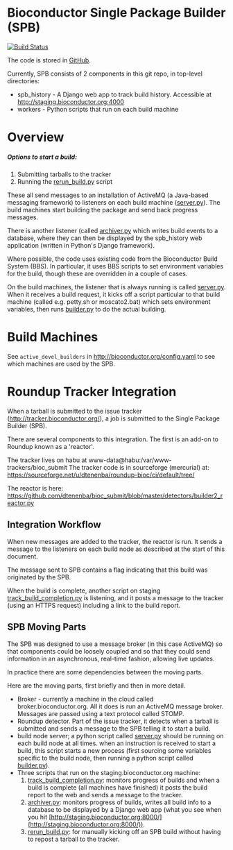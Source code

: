 Bioconductor Single Package Builder (SPB)
=========================================
[![Build
Status](https://travis-ci.org/Bioconductor/packagebuilder.svg)](https://travis-ci.org/Bioconductor/packagebuilder)

The code is stored in [GitHub](https://github.com/Bioconductor/packagebuilder).

Currently, SPB consists of 2 components in this git repo, in top-level directories:
* spb_history - A Django web app to track build history.
  Accessible at http://staging.bioconductor.org:4000
* workers - Python scripts that run on each build machine

Overview
========

##### Options to start a build:
1. Submitting tarballs to the tracker
2. Running the [rerun_build.py](spb_history/rerun_build.py) script

These all send messages to an installation of ActiveMQ (a Java-based messaging framework)
to listeners on each build machine ([server.py](workers/server.py)). The build machines
start building the package and send back progress messages.

There is another listener (called [archiver.py](workers/archiver.py) which
writes build events to a database, where they can
then be displayed by the spb_history web application
(written in Python's Django framework).

Where possible, the code uses existing code from the Bioconductor Build
System (BBS). In particular, it uses BBS scripts to set environment variables
for the build, though these are overridden in a couple of cases.

On the build machines, the listener that is always running is called
[server.py](workers/server.py). When it receives a build request, it kicks off a script
particular to that build machine (called e.g. petty.sh or moscato2.bat)
which sets environment variables, then runs [builder.py](workers/builder.py) to do the
actual building.



Build Machines
==============

See `active_devel_builders` in http://bioconductor.org/config.yaml
to see which machines are used by the SPB.



Roundup Tracker Integration
===========================

When a tarball is submitted to the issue tracker
(http://tracker.bioconductor.org/), a job is
submitted to the Single Package Builder (SPB).

There are several components to this integration. The
first is an add-on to Roundup known as a 'reactor'.

The tracker lives on habu at
www-data@habu:/var/www-trackers/bioc_submit
The tracker code is in sourceforge (mercurial) at:
https://sourceforge.net/u/dtenenba/roundup-bioc/ci/default/tree/

The reactor is here:
https://github.com/dtenenba/bioc_submit/blob/master/detectors/builder2_reactor.py


Integration Workflow
--------------------
When new messages are added to the tracker, the reactor is run.
It sends a message to the listeners on each build node as described
at the start of this document.

The message sent to SPB contains a flag indicating that this build was
originated by the SPB.

When the build is complete, another script on staging
[track_build_completion.py](spb_history/track_build_completion.py)
is listening, and it posts a message to the tracker
(using an HTTPS request) including a link to the build report.




## SPB Moving Parts

The SPB was designed to use a message broker (in this case ActiveMQ)
so that components could be loosely coupled and so that they could
send information in an asynchronous, real-time fashion, allowing
live updates.

In practice there are some dependencies between the moving parts.

Here are the moving parts, first briefly and then in more detail.

* Broker - currently a machine in the cloud called
  broker.bioconductor.org. All it does is run an ActiveMQ
  message broker. Messages are passed using a text protocol
  called STOMP.
* Roundup detector. Part of the issue tracker, it detects
  when a tarball is submitted and sends a message to the
  SPB telling it to start a build.
* build node server; a python script called [server.py](workers/server.py) should
  be running on each build node at all times. when an
  instruction is received to start a build, this script
  starts a new process (first sourcing some variables
  specific to the build node, then running a python script
  called [builder.py](workers/builder.py)).
* Three scripts that run on the staging.bioconductor.org machine:
  1. [track_build_completion.py](spb_history/track_build_completion.py): monitors progress
     of builds and when a build is complete (all machines
     have finished) it posts the build report to the web
     and sends a message to the tracker.
  2. [archiver.py](workers/archiver.py): monitors progress of builds, writes all build
     info to a database to be displayed by a Django web app
     (what you see when you hit
[http://staging.bioconductor.org:8000/](http://staging.bioconductor.org:8000/)).
  3. [rerun_build.py](spb_history/rerun_build.py): for manually kicking off an SPB build
without
     having to repost a tarball to the tracker.
